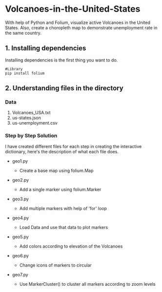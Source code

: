 # Volcanoes-in-the-United-States
With help of Python and Folium, visualize active Volcanoes in the United States. Also, create a choropleth map to demonstrate unemployment rate in the same country.

## 1. Installing dependencies

Installing dependencies is the first thing you want to do.

```
#Library
pip install folium

```

## 2. Understanding files in the directory

### Data

1. Volcanoes_USA.txt
2. us-states.json
3. us-unemployment.csv


### Step by Step Solution
I have created different files for each step in creating the interactive dictionary, here's the description of what each file does. 

* geo1.py
  * Create a base map using folium.Map

* geo2.py
  * Add a single marker using folium.Marker

* geo3.py
  * Add multiple markers with help of 'for' loop

* geo4.py
  * Load Data and use that data to plot markers

* geo5.py
  * Add colors according to elevation of the Volcanoes

* geo6.py
  * Change icons of markers to circular

* geo7.py
  * Use MarkerCluster() to cluster all markers according to zoom levels
